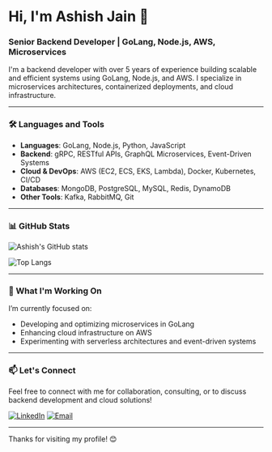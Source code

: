 # Hi, I'm Ashish Jain 👋

### Senior Backend Developer | GoLang, Node.js, AWS, Microservices

I'm a backend developer with over 5 years of experience building scalable and efficient systems using GoLang, Node.js, and AWS. I specialize in microservices architectures, containerized deployments, and cloud infrastructure.

---

### 🛠️ Languages and Tools

- **Languages**: GoLang, Node.js, Python, JavaScript
- **Backend**: gRPC, RESTful APIs, GraphQL Microservices, Event-Driven Systems
- **Cloud & DevOps**: AWS (EC2, ECS, EKS, Lambda), Docker, Kubernetes, CI/CD
- **Databases**: MongoDB, PostgreSQL, MySQL, Redis, DynamoDB
- **Other Tools**: Kafka, RabbitMQ, Git

---

### 📊 GitHub Stats

![Ashish's GitHub stats](https://github-readme-stats.vercel.app/api?username=parmar94&show_icons=true&theme=radical)
  
![Top Langs](https://github-readme-stats.vercel.app/api/top-langs/?username=parmar94&layout=compact&theme=radical)

---

### 🚀 What I'm Working On

I’m currently focused on:
- Developing and optimizing microservices in GoLang
- Enhancing cloud infrastructure on AWS
- Experimenting with serverless architectures and event-driven systems

---

### 📫 Let's Connect

Feel free to connect with me for collaboration, consulting, or to discuss backend development and cloud solutions!

[![LinkedIn](https://img.shields.io/badge/LinkedIn-Ashish_Jain-blue?style=flat&logo=linkedin)](https://www.linkedin.com/in/ashish-jain-dev/)
[![Email](https://img.shields.io/badge/Email-ashish2103parmar@gmail.com-informational?style=flat&logo=gmail)](mailto:ashish2103parmar@gmail.com)

---

Thanks for visiting my profile! 😊

